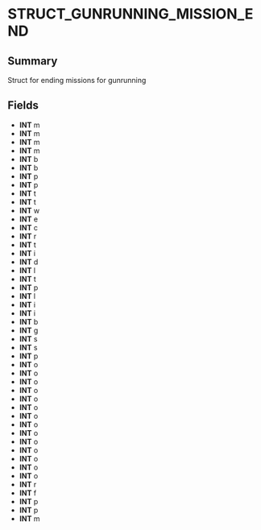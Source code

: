 # STRUCT_GUNRUNNING_MISSION_END

## Summary
Struct for ending missions for gunrunning

## Fields
* **INT** m
* **INT** m
* **INT** m
* **INT** m
* **INT** b
* **INT** b
* **INT** p
* **INT** p
* **INT** t
* **INT** t
* **INT** w
* **INT** e
* **INT** c
* **INT** r
* **INT** t
* **INT** i
* **INT** d
* **INT** l
* **INT** t
* **INT** p
* **INT** l
* **INT** i
* **INT** i
* **INT** b
* **INT** g
* **INT** s
* **INT** s
* **INT** p
* **INT** o
* **INT** o
* **INT** o
* **INT** o
* **INT** o
* **INT** o
* **INT** o
* **INT** o
* **INT** o
* **INT** o
* **INT** o
* **INT** o
* **INT** o
* **INT** o
* **INT** r
* **INT** f
* **INT** p
* **INT** p
* **INT** m